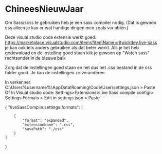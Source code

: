 # ChineesNieuwJaar

Om Sass/scss te gebruiken heb je een sass compiler nodig. (Dat is gewoon css alleen je kan er wat handige dingen mee zoals variablen.)

Deze visual studio code extensie werkt goed: https://marketplace.visualstudio.com/items?itemName=ritwickdey.live-sass
je kan ook iets anders gebruiken als dat beter werkt. Als je het heb gedownload en de instelling goed staan klik je gewoon op 
"Watch sass" rechtsonder in de blauwe balk




Zorg dat de instellingen goed staan en het dus het .css bestand in de css folder gooit. Je kan de instellingen zo veranderen:

In verkenner: C:\Users\%username%\AppData\Roaming\Code\User\settings.json > Paste
Of
In Visual studio code: Settings>Extensions>Live Sass compile configr> Settings:Formats > Edit in settings.json > Paste

{
    "liveSassCompile.settings.formats": [

        {
            "format": "expanded",
            "extensionName": ".css",
            "savePath": "./css"
        }
    ]
}
